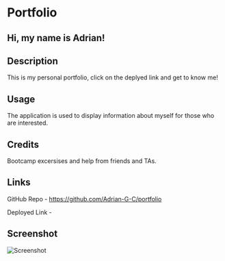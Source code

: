 # Portfolio
## Hi, my name is Adrian!

## Description

This is my personal portfolio, click on the deplyed link and get to know me!

## Usage

The application is used to display information about myself for those who are interested.

## Credits

Bootcamp excersises and help from friends and TAs.

## Links

GitHub Repo - https://github.com/Adrian-G-C/portfolio

Deployed Link - 

## Screenshot 

![Screenshot](./assets/Screenshot%202023-07-03%20at%201.58.54%20PM.png)
